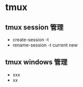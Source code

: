 # tmux 
## tmux session 管理
  * create-session -t 
  * rename-session -t current new
  
## tmux windows 管理
  * xxx
  * xx
